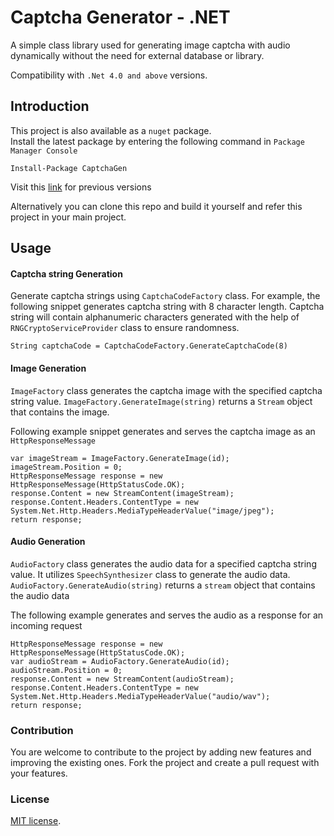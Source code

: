 # Captcha Generator - .NET
A simple class library used for generating image captcha with audio dynamically without the need for external database or library.  

Compatibility with `.Net 4.0 and above` versions.

## Introduction

This project is also available as a `nuget` package.  
Install the latest package by entering the following command in `Package Manager Console`

`Install-Package CaptchaGen`

Visit this [link](https://www.nuget.org/packages/CaptchaGen) for previous versions

Alternatively you can clone this repo and build it yourself and refer this project in your main project.


## Usage

#### Captcha string Generation

Generate captcha strings using `CaptchaCodeFactory` class. For example, the following snippet generates captcha string with 8 character length.  Captcha string will contain alphanumeric characters generated with the help of `RNGCryptoServiceProvider` class to ensure randomness.

`String captchaCode = CaptchaCodeFactory.GenerateCaptchaCode(8)`

#### Image Generation

`ImageFactory` class generates the captcha image with the specified captcha string value. `ImageFactory.GenerateImage(string)` returns a `Stream` object that contains the image.

Following example snippet generates and serves the captcha image as an `HttpResponseMessage`

```
var imageStream = ImageFactory.GenerateImage(id);
imageStream.Position = 0;
HttpResponseMessage response = new HttpResponseMessage(HttpStatusCode.OK);
response.Content = new StreamContent(imageStream);
response.Content.Headers.ContentType = new System.Net.Http.Headers.MediaTypeHeaderValue("image/jpeg");
return response;
```

#### Audio Generation

`AudioFactory` class generates the audio data for a specified captcha string value. It utilizes `SpeechSynthesizer` class to generate the audio data. `AudioFactory.GenerateAudio(string)` returns a `stream` object that contains the audio data

The following example generates and serves the audio as a response for an incoming request

```
HttpResponseMessage response = new HttpResponseMessage(HttpStatusCode.OK);
var audioStream = AudioFactory.GenerateAudio(id);
audioStream.Position = 0;
response.Content = new StreamContent(audioStream);
response.Content.Headers.ContentType = new System.Net.Http.Headers.MediaTypeHeaderValue("audio/wav");
return response;
```

### Contribution

You are welcome to contribute to the project by adding new features and improving the existing ones. Fork the project and create a pull request with your features.

### License

[MIT license](https://en.wikipedia.org/wiki/MIT_License).